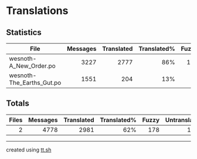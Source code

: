 # Translations

## Statistics

File | Messages | Translated | Translated% | Fuzzy | Untranslated
--- | --: | --: | --: | --: | --:
wesnoth-A_New_Order.po | 3227 | 2777| 86% | 171 | 279
wesnoth-The_Earths_Gut.po | 1551 | 204| 13% | 7 | 1340

## Totals

Files | Messages | Translated | Translated% | Fuzzy | Untranslated
--: | --: | --: | --: | --: | --:
2 | 4778 | 2981 | 62% | 178 | 1619

---

created using [tt.sh](https://github.com/celerini/scripts/blob/master/tt.sh)
